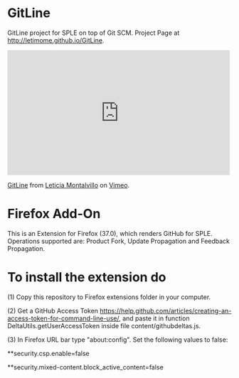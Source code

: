 # GitLine

GitLine project for SPLE on top of Git SCM. 
Project Page at http://letimome.github.io/GitLine.

<iframe src="https://player.vimeo.com/video/127812347" width="500" height="281" frameborder="0" webkitallowfullscreen mozallowfullscreen allowfullscreen></iframe> <p><a href="https://vimeo.com/127812347">GitLine</a> from <a href="https://vimeo.com/user40158106">Leticia Montalvillo</a> on <a href="https://vimeo.com">Vimeo</a>.</p>


# Firefox Add-On

This is an Extension for Firefox (37.0), which renders GitHub for SPLE. Operations supported are: Product Fork, Update Propagation and Feedback Propagation.


# To install the extension do

(1) Copy this repository to Firefox extensions folder in your computer.

(2) Get a GitHub Access Token https://help.github.com/articles/creating-an-access-token-for-command-line-use/, and paste it in function DeltaUtils.getUserAccessToken inside file content/githubdeltas.js.

(3) In Firefox URL bar type "about:config". Set the following values to false:

**security.csp.enable=false

**security.mixed-content.block_active_content=false

